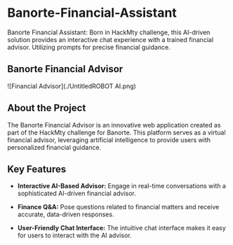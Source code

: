 # Banorte-Financial-Assistant
Banorte Financial Assistant: Born in HackMty challenge, this AI-driven solution provides an interactive chat experience with a trained financial advisor. Utilizing prompts for precise financial guidance.

## Banorte Financial Advisor
![Financial Advisor](./UntitledROBOT AI.png)

## About the Project

The Banorte Financial Advisor is an innovative web application created as part of the HackMty challenge for Banorte. This platform serves as a virtual financial advisor, leveraging artificial intelligence to provide users with personalized financial guidance.

## Key Features

- **Interactive AI-Based Advisor:** Engage in real-time conversations with a sophisticated AI-driven financial advisor.

- **Finance Q&A:** Pose questions related to financial matters and receive accurate, data-driven responses.

- **User-Friendly Chat Interface:** The intuitive chat interface makes it easy for users to interact with the AI advisor.

